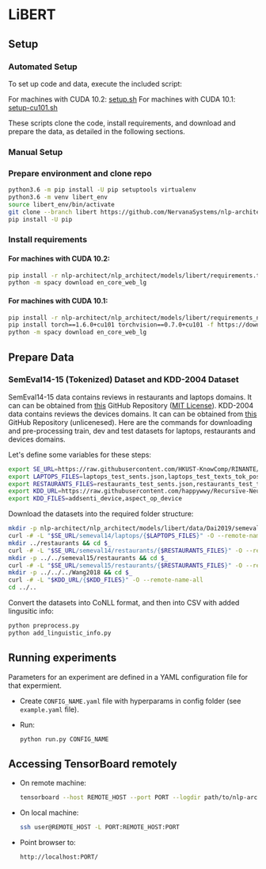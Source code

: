 # LiBERT

## Setup

### Automated Setup

To set up code and data, execute the included script:

For machines with CUDA 10.2: [setup.sh](https://github.com/NervanaSystems/nlp-architect/blob/libert/nlp_architect/models/libert/setup.sh)
For machines with CUDA 10.1: [setup-cu101.sh](https://github.com/NervanaSystems/nlp-architect/blob/libert/nlp_architect/models/libert/setup-cu101.sh)

These scripts clone the code, install requirements, and download and prepare the data, as detailed in the following sections.


### Manual Setup

### Prepare environment and clone repo

```bash
python3.6 -m pip install -U pip setuptools virtualenv
python3.6 -m venv libert_env
source libert_env/bin/activate
git clone --branch libert https://github.com/NervanaSystems/nlp-architect.git
pip install -U pip
```

### Install requirements

#### For machines with CUDA 10.2:

```bash
pip install -r nlp-architect/nlp_architect/models/libert/requirements.txt
python -m spacy download en_core_web_lg
```

#### For machines with CUDA 10.1:

```bash
pip install -r nlp-architect/nlp_architect/models/libert/requirements_no_torch.txt
pip install torch==1.6.0+cu101 torchvision==0.7.0+cu101 -f https://download.pytorch.org/whl/torch_stable.html
python -m spacy download en_core_web_lg
```

## Prepare Data

### SemEval14-15 (Tokenized) Dataset and KDD-2004 Dataset

SemEval14-15 data contains reviews in restaurants and laptops domains. It can can be obtained from [this](https://github.com/HKUST-KnowComp/RINANTE) GitHub Repository ([MIT License](https://github.com/HKUST-KnowComp/RINANTE/blob/master/LICENSE)).
KDD-2004 data contains reviews the devices domains. It can can be obtained from [this](https://github.com/happywwy/Recursive-Neural-Structural-Correspondence-Network) GitHub Repository (unlicenesed).
Here are the commands for downloading and pre-processing train, dev and test datasets for laptops, restaurants and devices domains.

Let's define some variables for these steps:

```bash
export SE_URL=https://raw.githubusercontent.com/HKUST-KnowComp/RINANTE/master/rinante-data
export LAPTOPS_FILES=laptops_test_sents.json,laptops_test_texts_tok_pos.txt,laptops_train_sents.json,laptops_train_texts_tok_pos.txt
export RESTAURANTS_FILES=restaurants_test_sents.json,restaurants_test_texts_tok_pos.txt,restaurants_train_sents.json,restaurants_train_texts_tok_pos.txt
export KDD_URL=https://raw.githubusercontent.com/happywwy/Recursive-Neural-Structural-Correspondence-Network/master/util/data_semEval
export KDD_FILES=addsenti_device,aspect_op_device
```

Download the datasets into the required folder structure:

```bash
mkdir -p nlp-architect/nlp_architect/models/libert/data/Dai2019/semeval14/laptops && cd $_
curl -# -L "$SE_URL/semeval14/laptops/{$LAPTOPS_FILES}" -O --remote-name-all
mkdir ../restaurants && cd $_
curl -# -L "$SE_URL/semeval14/restaurants/{$RESTAURANTS_FILES}" -O --remote-name-all
mkdir -p ../../semeval15/restaurants && cd $_
curl -# -L "$SE_URL/semeval15/restaurants/{$RESTAURANTS_FILES}" -O --remote-name-all
mkdir -p ../../../Wang2018 && cd $_
curl -# -L "$KDD_URL/{$KDD_FILES}" -O --remote-name-all
cd ../..
```

Convert the datasets into CoNLL format, and then into CSV with added lingusitic info:

```bash
python preprocess.py
python add_linguistic_info.py
```

## Running experiments

Parameters for an experiment are defined in a YAML configuration file for that expermient.

- Create `CONFIG_NAME.yaml` file with hyperparams in config folder (see `example.yaml` file).

- Run:

    ```bash
    python run.py CONFIG_NAME
    ```

## Accessing TensorBoard remotely

- On remote machine:

    ```bash
    tensorboard --host REMOTE_HOST --port PORT --logdir path/to/nlp-architect/models/libert/logs
    ```

- On local machine:

    ```bash
    ssh user@REMOTE_HOST -L PORT:REMOTE_HOST:PORT
    ```

- Point browser to:

    `http://localhost:PORT/`
